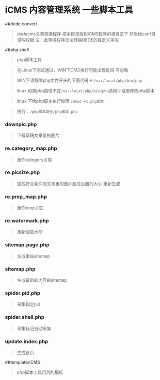 # iCMS 内容管理系统 一些脚本工具

##dede.convert
> dedecms文章转换程序
> 把本目录放到iCMS程序的根目录下
> 然后给conf目录写权限
> 注：此转换程序无法转换DEDE的自定义字段

##php.shell
> php脚本工具

> 在Linux下测试通过，WIN下CMD执行可能出现乱码 可忽略

> WIN下请移除php文件开头的下面代码 `#!/usr/local/php/bin/php`

> linux 如果php路径不在`/usr/local/php/bin/php`请用`ln`或者修改php脚本

> linux 下给php脚本执行权限 `chmod +x php脚本`

> 执行：`/php脚本路径/php脚本.php`

### downpic.php
> 下载草稿文章里的图片

### re.category_map.php
> 重作category关联

### re.picsize.php
> 查找符合条件的文章里的图片超过设置的大小 重新生成

### re.prop_map.php
> 重作prop关联

### re.watermark.php
> 重新加载水印

### sitemap.page.php
> 生成重站sitemap

### sitemap.php
> 生成最新的内容的sitemap

### spider.pid.php
> 采集指定pid

### spider.shell.php
> 采集标记自动采集

### update.index.php
> 生成首页

##template/iCMS
> php脚本工具用到的模板
